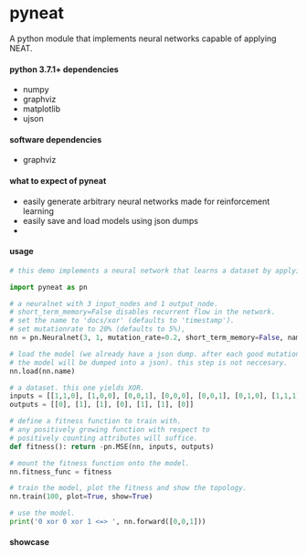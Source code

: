 # pyneat

A python module that implements neural networks capable of applying NEAT.

#### python 3.7.1+ dependencies
- numpy
- graphviz
- matplotlib
- ujson

#### software dependencies
- graphviz

#### what to expect of pyneat
- easily generate arbitrary neural networks made for reinforcement learning
- easily save and load models using json dumps
- 

#### usage
```python
# this demo implements a neural network that learns a dataset by applying NEAT.

import pyneat as pn

# a neuralnet with 3 input_nodes and 1 output_node.
# short_term_memory=False disables recurrent flow in the network.
# set the name to 'docs/xor' (defaults to 'timestamp').
# set mutationrate to 20% (defaults to 5%),
nn = pn.Neuralnet(3, 1, mutation_rate=0.2, short_term_memory=False, name='docs/xor')

# load the model (we already have a json dump. after each good mutation,
# the model will be dumped into a json). this step is not neccesary.
nn.load(nn.name)

# a dataset. this one yields XOR.
inputs = [[1,1,0], [1,0,0], [0,0,1], [0,0,0], [0,0,1], [0,1,0], [1,1,1]]
outputs = [[0], [1], [1], [0], [1], [1], [0]]

# define a fitness function to train with.
# any positively growing function with respect to
# positively counting attributes will suffice.
def fitness(): return -pn.MSE(nn, inputs, outputs)

# mount the fitness function onto the model.
nn.fitness_func = fitness

# train the model, plot the fitness and show the topology.
nn.train(100, plot=True, show=True)

# use the model.
print('0 xor 0 xor 1 <=> ', nn.forward([0,0,1]))
```

#### showcase
